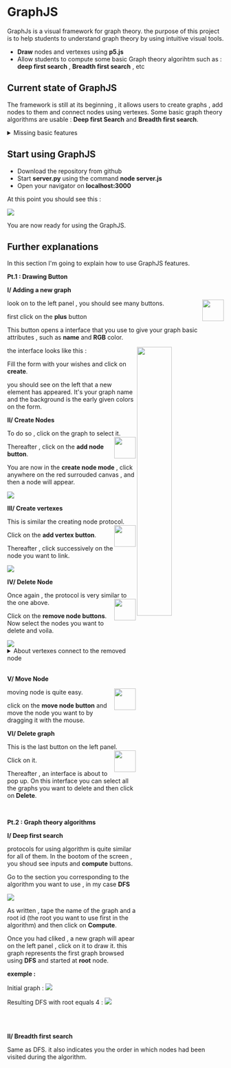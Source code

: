 # GraphJS

GraphJs is a visual framework for graph theory.
the purpose of this project is to help students to understand graph theory by using intuitive visual tools.

* **Draw** nodes and vertexes using **p5.js**
* Allow students to compute some basic Graph theory algorihtm such as : **deep first search** , **Breadth first search** , etc

## Current state of GraphJS

The framework is still at its beginning , it allows users to create graphs , add nodes to them and connect nodes using vertexes.
Some basic graph theory algorithms are usable : **Deep first Search** and **Breadth first search**.


<details>
    <summary>Missing basic features</summary>

    • Multi-vertexes for 2 given nodes is not implemented yet.
    
    • Vertexes don't have any value.
    
    • Vertexes are not directed.
    
    • Allow removing vertexes by cliking on it.
    
    • Vertex from a node to the same node.
</details>

## Start using GraphJS

* Download the repository from github
* Start **server.py** using the command **node server.js**
* Open your navigator on **localhost:3000**

 At this point you should see this : 

<img src="./assets/images/blank_view.png">

You are now ready for using the GraphJS. 

## Further explanations

In this section I'm going to explain how to use GraphJS features.

**Pt.1 :  Drawing Button**

**I/ Adding a new graph**

look on to the left panel , you should see many buttons.
<img src="./assets/images/plus_view.png" align="right" width="50" height="50">

first click on the **plus** button 

This button opens a interface that you use
to give your graph basic attributes , such as **name** and **RGB** color.

<img src="./assets/images/add_graph_view.png" width="40%" align="right">
the interface looks like this :

Fill the form with your wishes and click on **create**.

you should see on the left that a new element has appeared.
It's your graph name and the background is the early given colors on the form.


**II/ Create Nodes**

To do so , click on the graph to select it. 
<img src="./assets/images/plus_node_view.png" width="50" height="50" align="right">

Thereafter , click on the **add node button**.

You are now in the **create node mode** , click anywhere on the red surrouded canvas , and then a node will appear.

<img src="./assets/images/node_added_view.png">


**III/ Create vertexes**

This is similar the creating node protocol.
<img src="./assets/images/plus_vertex_view.png" width="50" height="50" align="right">

Click on the **add vertex button**.

Thereafter , click successively on the node you want to link.

<img src="./assets/images/linked_nodes_view.png">


**IV/ Delete Node**

Once again , the protocol is very similar to the one above.
<img src="./assets/images/minus_node_view.png" width="50" height="50" align="right">

Click on the **remove node buttons**.
Now select the nodes you want to delete and voila.


<img src="./assets/images/node_removed_view.png">
<details>
    <summary>About vertexes connect to the removed node</summary>
    In my exemple I removed the Node labeled as 2. As you can see it also removed the vertexes connected to this node.
</details>

<br>

**V/ Move Node**

moving node is quite easy.
<img src="./assets/images/move_node_view.png" width="50" height="50" align="right">

click on the **move node button** and move the node you want to by dragging it with the mouse.

**VI/ Delete graph**


This is the last button on the left panel.
<img src="./assets/images/minus_graph_view.png" width="50" height="50" align="right">

Click on it.

Thereafter , an interface is about to pop up. On this interface you can select all the graphs you want to delete and then click on **Delete**.

<br>

**Pt.2 : Graph theory algorithms**

**I/ Deep first search**

protocols for using algorithm is quite similar for all of them.
In the bootom of the screen , you shoud see inputs and **compute** buttons.

Go to the section you corresponding to the algorithm you want to use , in my case **DFS**

<img src="./assets/images/dfs_view.png" align="center">

As written , tape the name of the graph and a root id (the root you want to use first in the algorithm) and then click on **Compute**.

Once you had cliked  , a new graph will apear on the left panel , click on it to draw it.
this graph represents the first graph browsed using **DFS** and started at **root** node.

**exemple :**

Initial graph :
<img src="./assets/images/test_graph_view.png" >

Resulting DFS with root equals 4 : 
<img src="./assets/images/test_graph_dfs_view.png" >

<br>
<br>

**II/ Breadth first search**

Same as DFS. it also indicates you the order in which nodes had been visited during the algorithm.